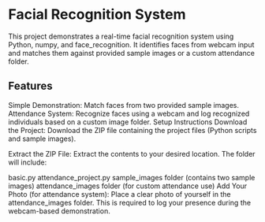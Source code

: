 <h1>Facial Recognition System</h1>
This project demonstrates a real-time facial recognition system using Python, numpy, and face_recognition. 
It identifies faces from webcam input and matches them against provided sample images or a custom attendance folder.

<h2>Features</h2>
Simple Demonstration: Match faces from two provided sample images.
Attendance System: Recognize faces using a webcam and log recognized individuals based on a custom image folder.
Setup Instructions
Download the Project:
Download the ZIP file containing the project files (Python scripts and sample images).

Extract the ZIP File:
Extract the contents to your desired location. The folder will include:

basic.py
attendance_project.py
sample_images folder (contains two sample images)
attendance_images folder (for custom attendance use)
Add Your Photo (for attendance system):
Place a clear photo of yourself in the attendance_images folder. This is required to log your presence during the webcam-based demonstration.
